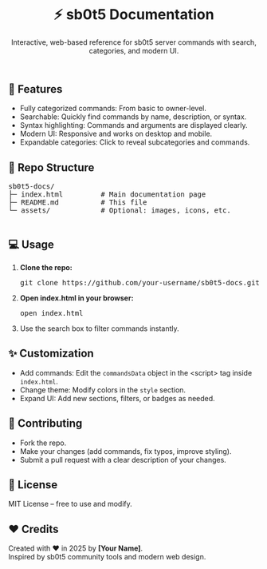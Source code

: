 <!DOCTYPE html>
<html lang="en">
<head>
<meta charset="UTF-8">
<meta name="viewport" content="width=device-width, initial-scale=1.0">

</head>
<body>

<main>

  <header>
    <h1>⚡ sb0t5 Documentation</h1>
    <p>Interactive, web-based reference for sb0t5 server commands with search, categories, and modern UI.</p>
  </header>

  <section>
    <h2>🚀 Features</h2>
    <ul>
      <li>Fully categorized commands: From basic to owner-level.</li>
      <li>Searchable: Quickly find commands by name, description, or syntax.</li>
      <li>Syntax highlighting: Commands and arguments are displayed clearly.</li>
      <li>Modern UI: Responsive and works on desktop and mobile.</li>
      <li>Expandable categories: Click to reveal subcategories and commands.</li>
    </ul>
  </section>

  <section>
    <h2>📂 Repo Structure</h2>
    <pre>
sb0t5-docs/
├─ index.html         # Main documentation page
├─ README.md          # This file
└─ assets/            # Optional: images, icons, etc.
    </pre>
  </section>

  <section>
    <h2>💻 Usage</h2>
    <ol>
      <li>
        <strong>Clone the repo:</strong>
        <pre>git clone https://github.com/your-username/sb0t5-docs.git</pre>
      </li>
      <li>
        <strong>Open index.html in your browser:</strong>
        <pre>open index.html</pre>
      </li>
      <li>Use the search box to filter commands instantly.</li>
    </ol>
  </section>

  <section>
    <h2>✨ Customization</h2>
    <ul>
      <li>Add commands: Edit the <code>commandsData</code> object in the &lt;script&gt; tag inside <code>index.html</code>.</li>
      <li>Change theme: Modify colors in the <code>style</code> section.</li>
      <li>Expand UI: Add new sections, filters, or badges as needed.</li>
    </ul>
  </section>

  <section>
    <h2>📄 Contributing</h2>
    <ul>
      <li>Fork the repo.</li>
      <li>Make your changes (add commands, fix typos, improve styling).</li>
      <li>Submit a pull request with a clear description of your changes.</li>
    </ul>
  </section>

  <section>
    <h2>📌 License</h2>
    <p>MIT License – free to use and modify.</p>
  </section>

  <section>
    <h2>❤️ Credits</h2>
    <p>Created with ❤️ in 2025 by <strong>[Your Name]</strong>.<br>
    Inspired by sb0t5 community tools and modern web design.</p>
  </section>

</main>

</body>
</html>
